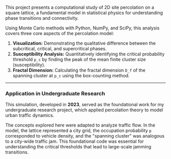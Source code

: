 This project presents a computational study of 2D site percolation on a square lattice, a fundamental model in statistical physics for understanding phase transitions and connectivity.

Using Monte Carlo methods with Python, NumPy, and SciPy, this analysis covers three core aspects of the percolation model:
1.  **Visualization:** Demonstrating the qualitative difference between the subcritical, critical, and supercritical phases.
2.  **Susceptibility Analysis:** Quantitatively identifying the critical probability threshold `p_c` by finding the peak of the mean finite cluster size (susceptibility).
3.  **Fractal Dimension:** Calculating the fractal dimension `D_f` of the spanning cluster at `p_c` using the box-counting method.

---
### **Application in Undergraduate Research**

This simulation, developed in **2023**, served as the foundational work for my undergraduate research project, which applied percolation theory to model urban traffic dynamics.

The concepts explored here were adapted to analyze traffic flow. In the model, the lattice represented a city grid, the occupation probability `p` corresponded to vehicle density, and the "spanning cluster" was analogous to a city-wide traffic jam. This foundational code was essential for understanding the critical thresholds that lead to large-scale jamming transitions.